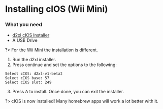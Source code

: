 # Installing cIOS (Wii Mini)

### What you need
- [d2xl cIOS Installer](https://wii.guide/assets/files/d2xl_wii_mini_cIOS_installer_v1_beta2.zip)
- A USB Drive

?> For the Wii Mini the installation is different.

1. Run the d2xl installer.
2. Press continue and set the options to the following:
```
Select cIOS: d2xl-v1-beta2
Select cIOS base: 57
Select cIOS slot: 249
```
3. Press A to install. Once done, you can exit the installer.

?> cIOS is now installed! Many homebrew apps will work a lot better with it.
